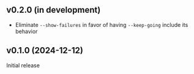 v0.2.0 (in development)
-----------------------
- Eliminate `--show-failures` in favor of having `--keep-going` include its
  behavior

v0.1.0 (2024-12-12)
-------------------
Initial release
